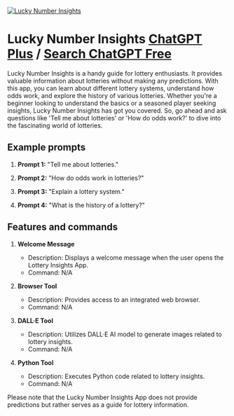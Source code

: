 
[![Lucky Number Insights](https://files.oaiusercontent.com/file-qImIG8FCd0Imr0j0XlxaJKAB?se=2123-10-17T05%3A22%3A26Z&sp=r&sv=2021-08-06&sr=b&rscc=max-age%3D31536000%2C%20immutable&rscd=attachment%3B%20filename%3D8ac96fee-0048-4a4d-877a-5b32984931d1.png&sig=z9xiPfZWbOnZgluIjX44add%2B0RFbyDlTGNf2/icW/gk%3D)](https://chat.openai.com/g/g-Q5N4WlaAg-lucky-number-insights)

# Lucky Number Insights [ChatGPT Plus](https://chat.openai.com/g/g-Q5N4WlaAg-lucky-number-insights) / [Search ChatGPT Free](https://gptcall.net/index.html#/?search=Lucky%20Number%20Insights)

Lucky Number Insights is a handy guide for lottery enthusiasts. It provides valuable information about lotteries without making any predictions. With this app, you can learn about different lottery systems, understand how odds work, and explore the history of various lotteries. Whether you're a beginner looking to understand the basics or a seasoned player seeking insights, Lucky Number Insights has got you covered. So, go ahead and ask questions like 'Tell me about lotteries' or 'How do odds work?' to dive into the fascinating world of lotteries.

## Example prompts

1. **Prompt 1:** "Tell me about lotteries."

2. **Prompt 2:** "How do odds work in lotteries?"

3. **Prompt 3:** "Explain a lottery system."

4. **Prompt 4:** "What is the history of a lottery?"

## Features and commands

1. **Welcome Message**
   - Description: Displays a welcome message when the user opens the Lottery Insights App.
   - Command: N/A

2. **Browser Tool**
   - Description: Provides access to an integrated web browser.
   - Command: N/A

3. **DALL·E Tool**
   - Description: Utilizes DALL·E AI model to generate images related to lottery insights.
   - Command: N/A

4. **Python Tool**
   - Description: Executes Python code related to lottery insights.
   - Command: N/A

Please note that the Lucky Number Insights App does not provide predictions but rather serves as a guide for lottery information.


